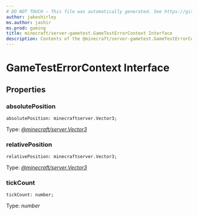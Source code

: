 ```yaml
---
# DO NOT TOUCH — This file was automatically generated. See https://github.com/mojang/minecraftapidocsgenerator to modify descriptions, examples, etc.
author: jakeshirley
ms.author: jashir
ms.prod: gaming
title: minecraft/server-gametest.GameTestErrorContext Interface
description: Contents of the @minecraft/server-gametest.GameTestErrorContext class.
---
```

# GameTestErrorContext Interface

## Properties

### **absolutePosition**
`absolutePosition: minecraftserver.Vector3;`

Type: [*@minecraft/server.Vector3*](../../minecraft/server/Vector3.md)

### **relativePosition**
`relativePosition: minecraftserver.Vector3;`

Type: [*@minecraft/server.Vector3*](../../minecraft/server/Vector3.md)

### **tickCount**
`tickCount: number;`

Type: *number*
